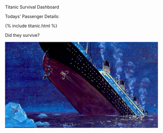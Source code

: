 Titanic Survival Dashboard

Todays' Passenger Details:

{% include titanic.html %}

Did they survive?

![Titanic Survival](./assets/img/latest_titanic_survival.jpg)


